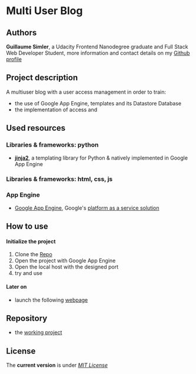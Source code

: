 # Multi User Blog

Authors
----

**Guillaume Simler**, a Udacity Frontend Nanodegree graduate and Full Stack Web Developer Student, more information and contact details on my [Github profile](https://github.com/guillaumesimler)

Project description
----

A multiuser blog with a user access management in order to train:
* the use of Google App Engine, templates and its Datastore Database
* the implementation of access and 


Used resources
----

### Libraries & frameworks: **python**

* [**jinja2**](http://jinja.pocoo.org/), a templating library for Python & natively implemented in Google App Engine

### Libraries & frameworks: **html, css, js**

### App Engine

* [Google App Engine](https://cloud.google.com/appengine/docs/python/), Google's [platform as a service solution](https://en.wikipedia.org/wiki/Google_App_Engine)




How to use
----

#### Initialize the project

1. Clone the [Repo](https://github.com/guillaumesimler/nanofsp2)
2. Open the project with Google App Engine
3. Open the local host with the designed port
4. try and use

#### Later on 

* launch the following [webpage](**fresh_tomatoes.html**)


Repository 
----
* the [working project](https://github.com/guillaumesimler/nanofsp2)

License
----

The **current version** is under [_MIT License_](https://github.com/guillaumesimler/nanofsp2/blob/master/LICENSE.txt) 